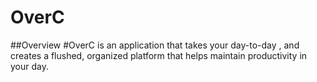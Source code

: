 # OverC

##Overview
#OverC is an application that takes your day-to-day  , and creates a flushed, organized platform that helps maintain productivity in your day.
